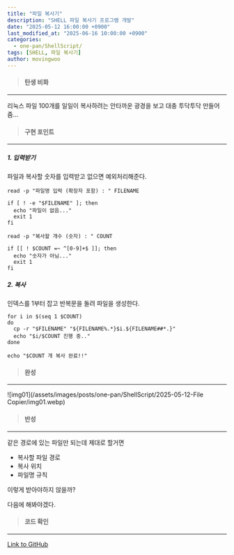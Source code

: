 ```yaml
---
title: "파일 복사기"
description: "SHELL 파일 복사기 프로그램 개발"
date: "2025-05-12 16:00:00 +0900"
last_modified_at: "2025-06-16 10:00:00 +0900"
categories: 
  - one-pan/ShellScript/
tags: [SHELL, 파일 복사기]
author: movingwoo
---
```

> #### 탄생 비화  
---  

리눅스 파일 100개를 일일이 복사하려는 안타까운 광경을 보고 대충 투닥투닥 만들어줌...  
  
> #### 구현 포인트  
---  

##### 1. 입력받기  
  
파일과 복사할 숫자를 입력받고 없으면 예외처리해준다.
  
```shell
read -p "파일명 입력 (확장자 포함) : " FILENAME

if [ ! -e "$FILENAME" ]; then
  echo "파일이 없음..."
  exit 1
fi

read -p "복사할 개수 (숫자) : " COUNT

if [[ ! $COUNT =~ ^[0-9]+$ ]]; then
  echo "숫자가 아님..."
  exit 1
fi
```
  
##### 2. 복사

인덱스를 1부터 잡고 반복문을 돌려 파일을 생성한다.
  
```shell
for i in $(seq 1 $COUNT)
do
  cp -r "$FILENAME" "${FILENAME%.*}$i.${FILENAME##*.}"
  echo "$i/$COUNT 진행 중.."
done

echo "$COUNT 개 복사 완료!!"
```
  
> #### 완성  
---  

![img01](/assets/images/posts/one-pan/ShellScript/2025-05-12-File Copier/img01.webp)  
  
> #### 반성  
---  

같은 경로에 있는 파일만 되는데 제대로 할거면  
- 복사할 파일 경로  
- 복사 위치  
- 파일명 규칙  
  
이렇게 받아야하지 않을까?  
  
다음에 해봐야겠다.  
  
> #### 코드 확인   
---  

[Link to GitHub](https://raw.githubusercontent.com/movingwoo/movingwoo-snippets/refs/heads/main/one-pan/ShellScript/2025-05-12-File%20Copier.sh)

